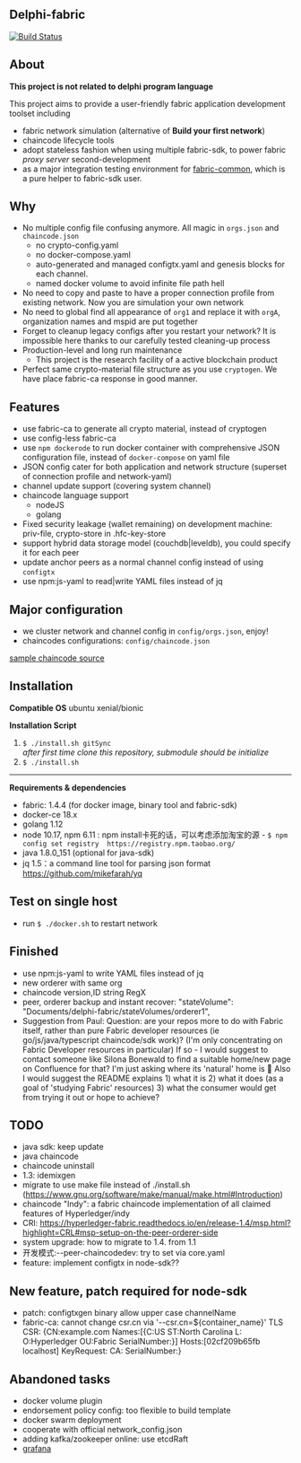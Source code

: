 Delphi-fabric
---------------------
[![Build Status](https://travis-ci.com/davidkhala/delphi-fabric.svg?branch=release-1.4)](https://travis-ci.com/davidkhala/delphi-fabric)

About
-----------------------
**This project is not related to delphi program language**

This project aims to provide a user-friendly fabric application development toolset including
- fabric network simulation (alternative of **Build your first network**)
- chaincode lifecycle tools
- adopt stateless fashion when using multiple fabric-sdk, to power fabric *proxy server* second-development     
- as a major integration testing environment for [fabric-common](https://github.com/davidkhala/fabric-common), which is 
a pure helper to fabric-sdk user.


Why
-----------------------
- No multiple config file confusing anymore. All magic in `orgs.json` and `chaincode.json`  
    - no crypto-config.yaml
    - no docker-compose.yaml
    - auto-generated and managed configtx.yaml and genesis blocks for each channel. 
    - named docker volume to avoid infinite file path hell
- No need to copy and paste to have a proper connection profile from existing network. Now you are simulation your own network
- No need to global find all appearance of `org1` and replace it with `orgA`, organization names and mspid are put together
- Forget to cleanup legacy configs after you restart your network? 
    It is impossible here thanks to our carefully tested cleaning-up process
- Production-level and long run maintenance
    - This project is the research facility of a active blockchain product
- Perfect same crypto-material file structure as you use `cryptogen`. We have place fabric-ca response in good manner.

Features
-----------------------
- use fabric-ca to generate all crypto material, instead of cryptogen
- use config-less fabric-ca
- use `npm dockerode` to run docker container with comprehensive JSON configuration file, instead of `docker-compose` on yaml file
- JSON config cater for both application and network structure (superset of connection profile and network-yaml)
- channel update support (covering system channel)
- chaincode language support
   - nodeJS
   - golang
- Fixed security leakage (wallet remaining) on development machine: priv-file, crypto-store in .hfc-key-store
- support hybrid data storage model (couchdb|leveldb), you could specify it for each peer
- update anchor peers as a normal channel config instead of using `configtx`
- use npm:js-yaml to read|write YAML files instead of jq 

Major configuration
-----------------------
 - we cluster network and channel config in ``config/orgs.json``, enjoy!
 - chaincodes configurations: ``config/chaincode.json``
 
 [sample chaincode source](github.com/davidkhala/chaincode)

Installation
-----------------------

 **Compatible OS** ubuntu xenial/bionic  

**Installation Script**
1. `$ ./install.sh gitSync`   
_after first time clone this repository, submodule should be initialize_
2. `$ ./install.sh`

----
 
**Requirements & dependencies**
  * fabric: 1.4.4 (for docker image, binary tool and fabric-sdk)
  * docker-ce 18.x
  * golang 1.12 
  * node 10.17, npm 6.11 : npm install卡死的话，可以考虑添加淘宝的源
        - ``$ npm config set registry  https://registry.npm.taobao.org/``
  * java 1.8.0_151 (optional for java-sdk)
  * jq 1.5：a command line tool for parsing json format https://github.com/mikefarah/yq

Test on single host
-----------------------
 * run `$ ./docker.sh` to restart network


Finished
-----------------------
- use npm:js-yaml to write YAML files instead of jq
- new orderer with same org
- chaincode version,ID string RegX
- peer, orderer backup and instant recover: "stateVolume": "Documents/delphi-fabric/stateVolumes/orderer1",
- Suggestion from Paul: Question: are your repos more to do with Fabric itself, rather than pure Fabric developer resources (ie go/js/java/typescript chaincode/sdk work)? (I'm only concentrating on Fabric Developer resources in particular) If so - I would suggest to contact someone like Silona Bonewald to find a suitable home/new page on Confluence for that? I'm just asking where its 'natural' home is 🙂 Also I would suggest the README explains 1) what it is 2) what it does (as a goal of 'studying Fabric' resources) 3) what the consumer would get from trying it out or hope to achieve?

## TODO
- java sdk: keep update
- java chaincode
- chaincode uninstall
- 1.3: idemixgen
- migrate to use make file instead of ./install.sh (https://www.gnu.org/software/make/manual/make.html#Introduction)
- chaincode "Indy": a fabric chaincode implementation of all claimed features of Hyperledger/indy
- CRl: https://hyperledger-fabric.readthedocs.io/en/release-1.4/msp.html?highlight=CRL#msp-setup-on-the-peer-orderer-side
- system upgrade: how to migrate to 1.4. from 1.1
- 开发模式:--peer-chaincodedev: try to set via core.yaml
- feature: implement configtx in node-sdk??


## New feature, patch required for node-sdk
 

- patch: configtxgen binary allow upper case channelName
- fabric-ca: cannot change csr.cn via '--csr.cn=${container_name}' TLS CSR: {CN:example.com Names:[{C:US ST:North Carolina L: O:Hyperledger OU:Fabric SerialNumber:}] Hosts:[02cf209b65fb localhost] KeyRequest:<nil> CA:<nil> SerialNumber:}
 
## Abandoned tasks
- docker volume plugin
- endorsement policy config: too flexible to build template
- docker swarm deployment
- cooperate with official network_config.json
- adding kafka/zookeeper online: use etcdRaft
- [grafana](https://github.com/grafana/grafana)
